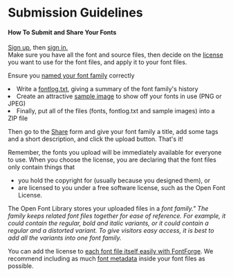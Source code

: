 <h1>Submission Guidelines</h1>

<h4> How To Submit and Share Your Fonts</h4>
<p>
<a title="http://openfontlibrary.org/up" class="external text" href="http://openfontlibrary.org/up">Sign up</a>, then <a title="http://openfontlibrary.org/in?redirect=up" class="external text" href="http://openfontlibrary.org/in?redirect=up">sign in.</a><br>
Make sure you have all the font and source files, then
decide on the <a class="mw-redirect" title="License" href="[route]/guidebook/font_licensing">license</a> you want to use for the font files, and apply it to your font files.
<p>Ensure you <a title="How to name a font family (page does not exist)" class="new" href="/wiki/index.php?title=How_to_name_a_font_family&action=edit&redlink=1">named your font family</a> correctly
</li><li> Write a <a class="mw-redirect" title="Fontlog" href="/wiki/Fontlog">fontlog.txt</a>, giving a summary of the font family's history
</li><li> Create an attractive <a class="mw-redirect" title="Sample image" href="/wiki/Sample_image">sample image</a> to show off your fonts in use (PNG or JPEG)
</li><li> Finally, put all of the files (fonts, fontlog.txt and sample images) into a ZIP file
</li></ol>
<p>Then go to the <a title="http://openfontlibrary.org/submit/typeface" class="external text" href="http://openfontlibrary.org/submit/typeface">Share</a> form and give your font family a title, add some tags and a short description, and click the upload button. That's it!
</p><p>Remember, the fonts you upload will be immediately available for everyone to use. When you choose the license, you are declaring that the font files only contain things that
</p>
<ul><li> you hold the copyright for (usually because you designed them), or
</li><li> are licensed to you under a free software license, such as the Open Font License.
</li></ul>
<p>The Open Font Library stores your uploaded files in a <i>font family." The family keeps related font files together for ease of reference. For example, it could contain the regular, bold and italic variants, or it could contain a regular and a distorted variant. To give visitors easy access, it is best to add all the variants into one font family.</i>
</p><p>You can add the license to <a title="How to include a license inside font files with FontForge" href="/wiki/How_to_include_a_license_inside_font_files_with_FontForge">each font file itself easily with FontForge</a>. We recommend including as much <a title="Font metadata" href="/wiki/Font_metadata">font metadata</a> inside your font files as possible.
</p>